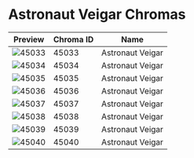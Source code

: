 # Astronaut Veigar Chromas

| Preview | Chroma ID | Name |
|---------|-----------|------|
| ![45033](https://raw.communitydragon.org/latest/plugins/rcp-be-lol-game-data/global/default/v1/champion-chroma-images/45/45033.png) | 45033 | Astronaut Veigar |
| ![45034](https://raw.communitydragon.org/latest/plugins/rcp-be-lol-game-data/global/default/v1/champion-chroma-images/45/45034.png) | 45034 | Astronaut Veigar |
| ![45035](https://raw.communitydragon.org/latest/plugins/rcp-be-lol-game-data/global/default/v1/champion-chroma-images/45/45035.png) | 45035 | Astronaut Veigar |
| ![45036](https://raw.communitydragon.org/latest/plugins/rcp-be-lol-game-data/global/default/v1/champion-chroma-images/45/45036.png) | 45036 | Astronaut Veigar |
| ![45037](https://raw.communitydragon.org/latest/plugins/rcp-be-lol-game-data/global/default/v1/champion-chroma-images/45/45037.png) | 45037 | Astronaut Veigar |
| ![45038](https://raw.communitydragon.org/latest/plugins/rcp-be-lol-game-data/global/default/v1/champion-chroma-images/45/45038.png) | 45038 | Astronaut Veigar |
| ![45039](https://raw.communitydragon.org/latest/plugins/rcp-be-lol-game-data/global/default/v1/champion-chroma-images/45/45039.png) | 45039 | Astronaut Veigar |
| ![45040](https://raw.communitydragon.org/latest/plugins/rcp-be-lol-game-data/global/default/v1/champion-chroma-images/45/45040.png) | 45040 | Astronaut Veigar |
